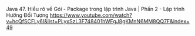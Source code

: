 Java 47. Hiểu rõ về Gói - Package trong lập trình Java | Phần 2 - Lập trình Hướng Đối Tượng
https://www.youtube.com/watch?v=hcQfSCFLy6I&list=PLyxSzL3F748401hWFgJ8gKMnN6MM8QQ7F&index=49